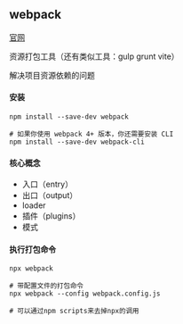 ## webpack

[官网](https://webpack.js.org/)

资源打包工具（还有类似工具：gulp grunt vite）

解决项目资源依赖的问题

#### 安装
```shell script
npm install --save-dev webpack

# 如果你使用 webpack 4+ 版本，你还需要安装 CLI
npm install --save-dev webpack-cli
```

#### 核心概念
- 入口（entry）
- 出口（output）
- loader
- 插件（plugins）
- 模式

#### 执行打包命令
```shell script
npx webpack

# 带配置文件的打包命令
npx webpack --config webpack.config.js

# 可以通过npm scripts来去掉npx的调用
```